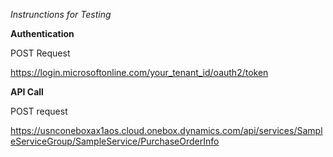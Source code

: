 _Instrunctions for Testing_

**Authentication**

POST Request

https://login.microsoftonline.com/your_tenant_id/oauth2/token

**API Call**

POST request 

https://usnconeboxax1aos.cloud.onebox.dynamics.com/api/services/SampleServiceGroup/SampleService/PurchaseOrderInfo
